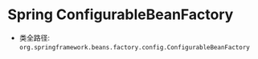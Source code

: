# Spring ConfigurableBeanFactory
- 类全路径: `org.springframework.beans.factory.config.ConfigurableBeanFactory`
